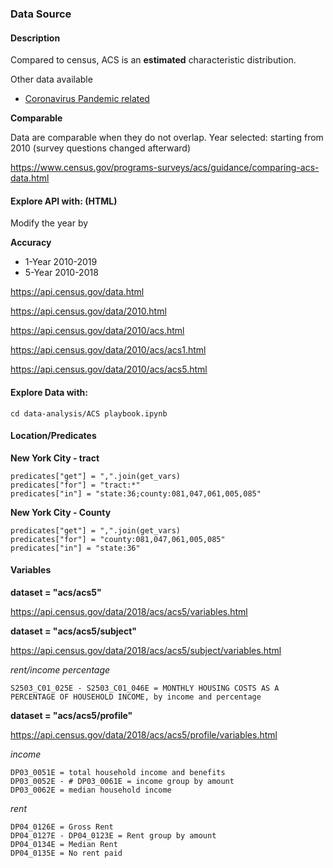 ### Data Source

#### Description
Compared to census, ACS is an **estimated** characteristic distribution. 

Other data available
- [Coronavirus Pandemic related](https://www.census.gov/data/experimental-data-products/household-pulse-survey.html)


**Comparable**

Data are comparable when they do not overlap. 
Year selected: starting from 2010 (survey questions changed afterward)



https://www.census.gov/programs-surveys/acs/guidance/comparing-acs-data.html

#### Explore API with: (HTML)
Modify the year by 

**Accuracy**
- 1-Year 2010-2019
- 5-Year 2010-2018

https://api.census.gov/data.html

https://api.census.gov/data/2010.html

https://api.census.gov/data/2010/acs.html

https://api.census.gov/data/2010/acs/acs1.html

https://api.census.gov/data/2010/acs/acs5.html

#### Explore Data with:

`cd data-analysis/ACS playbook.ipynb`

#### Location/Predicates

**New York City - tract**
```
predicates["get"] = ",".join(get_vars)
predicates["for"] = "tract:*"
predicates["in"] = "state:36;county:081,047,061,005,085"
```

**New York City - County**
```
predicates["get"] = ",".join(get_vars)
predicates["for"] = "county:081,047,061,005,085"
predicates["in"] = "state:36"
```

#### Variables
**dataset = "acs/acs5"**

https://api.census.gov/data/2018/acs/acs5/variables.html

**dataset = "acs/acs5/subject"**

https://api.census.gov/data/2018/acs/acs5/subject/variables.html

*rent/income percentage*
```
S2503_C01_025E - S2503_C01_046E = MONTHLY HOUSING COSTS AS A PERCENTAGE OF HOUSEHOLD INCOME, by income and percentage
```

**dataset = "acs/acs5/profile"**

https://api.census.gov/data/2018/acs/acs5/profile/variables.html

*income*

```
DP03_0051E = total household income and benefits
DP03_0052E - # DP03_0061E = income group by amount
DP03_0062E = median household income
```

*rent*
```
DP04_0126E = Gross Rent
DP04_0127E - DP04_0123E = Rent group by amount
DP04_0134E = Median Rent
DP04_0135E = No rent paid
```